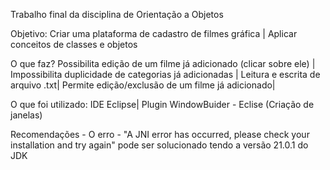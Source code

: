 Trabalho final da disciplina de Orientação a Objetos

Objetivo:
  Criar uma plataforma de cadastro de filmes gráfica |
  Aplicar conceitos de classes e objetos

O que faz?
  Possibilita edição de um filme já adicionado (clicar sobre ele) |
  Impossibilita duplicidade de categorias já adicionadas |
  Leitura e escrita de arquivo .txt|
  Permite edição/exclusão de um filme já adicionado|

O que foi utilizado: 
  IDE Eclipse|
  Plugin WindowBuider - Eclise (Criação de janelas)

Recomendações - 
  O erro - "A JNI error has occurred, please check your installation and try again" pode ser solucionado tendo a versão 21.0.1 do JDK
